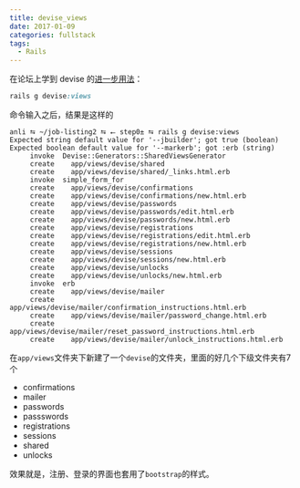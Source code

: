 ```yaml
---
title: devise_views
date: 2017-01-09
categories: fullstack
tags:
  - Rails
---
```


在论坛上学到 devise 的[进一步用法](http://forum.qzy.camp/t/topic/338/2)：

```ruby
rails g devise:views
```

命令输入之后，结果是这样的

```
anli ⮀ ~/job-listing2 ⮀ ⭠ step0± ⮀ rails g devise:views
Expected string default value for '--jbuilder'; got true (boolean)
Expected boolean default value for '--markerb'; got :erb (string)
     invoke  Devise::Generators::SharedViewsGenerator
     create    app/views/devise/shared
     create    app/views/devise/shared/_links.html.erb
     invoke  simple_form_for
     create    app/views/devise/confirmations
     create    app/views/devise/confirmations/new.html.erb
     create    app/views/devise/passwords
     create    app/views/devise/passwords/edit.html.erb
     create    app/views/devise/passwords/new.html.erb
     create    app/views/devise/registrations
     create    app/views/devise/registrations/edit.html.erb
     create    app/views/devise/registrations/new.html.erb
     create    app/views/devise/sessions
     create    app/views/devise/sessions/new.html.erb
     create    app/views/devise/unlocks
     create    app/views/devise/unlocks/new.html.erb
     invoke  erb
     create    app/views/devise/mailer
     create    app/views/devise/mailer/confirmation_instructions.html.erb
     create    app/views/devise/mailer/password_change.html.erb
     create    app/views/devise/mailer/reset_password_instructions.html.erb
     create    app/views/devise/mailer/unlock_instructions.html.erb
```

在`app/views`文件夹下新建了一个`devise`的文件夹，里面的好几个下级文件夹有7个

- confirmations
- mailer
- passwords
- passswords
- registrations
- sessions
- shared
- unlocks

效果就是，注册、登录的界面也套用了`bootstrap`的样式。

